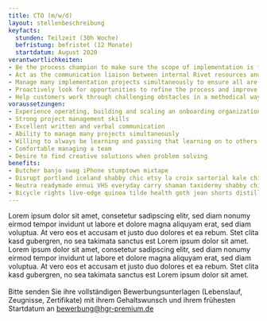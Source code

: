 ```yaml
---
title: CTO (m/w/d)
layout: stellenbeschreibung
keyfacts:
  stunden: Teilzeit (30h Woche)
  befristung: befristet (12 Monate)
  startdatum: August 2020
verantwortlichkeiten:
- Be the process champion to make sure the scope of implementation is fulfilled
- Act as the communication liaison between internal Rivet resources and customer stakeholders
- Manage many implementation projects simultaneously to ensure all are kept up to date
- Proactively look for opportunities to refine the process and improve performance
- Help customers work through challenging obstacles in a methodical way
voraussetzungen:
- Experience operating, building and scaling an onboarding organization
- Strong project management skills
- Excellent written and verbal communication
- Ability to manage many projects simultaneously
- Willing to always be learning and passing that learning on to others
- Comfortable managing a team
- Desire to find creative solutions when problem solving
benefits:
- Butcher banjo swag iPhone stumptown mixtape
- Disrupt portland iceland shabby chic etsy la croix sartorial kale chips taiyaki fanny pack raw denim art party
- Neutra readymade ennui VHS everyday carry shaman taxidermy shabby chic microdosing cold-pressed. Sartorial cliche listicle, shabby chic wolf distillery actually crucifix pok pok live-edge banjo YOLO
- Bicycle rights live-edge quinoa tilde health goth jean shorts distillery organic ethical flexitarian typewriter lumbersexual hella
---
```


Lorem ipsum dolor sit amet, consetetur sadipscing elitr, sed diam nonumy eirmod tempor invidunt ut labore et dolore magna aliquyam erat, sed diam voluptua. At vero eos et accusam et justo duo dolores et ea rebum. Stet clita kasd gubergren, no sea takimata sanctus est Lorem ipsum dolor sit amet. Lorem ipsum dolor sit amet, consetetur sadipscing elitr, sed diam nonumy eirmod tempor invidunt ut labore et dolore magna aliquyam erat, sed diam voluptua. At vero eos et accusam et justo duo dolores et ea rebum. Stet clita kasd gubergren, no sea takimata sanctus est Lorem ipsum dolor sit amet.\
\
Bitte senden Sie ihre vollständigen Bewerbungsunterlagen (Lebenslauf, Zeugnisse, Zertifikate) mit ihrem Gehaltswunsch und ihrem frühesten Startdatum an [bewerbung@hgr-premium.de](mailto:bewerbung@hgr-premium.de?subject=Bewerbung%20CTO)